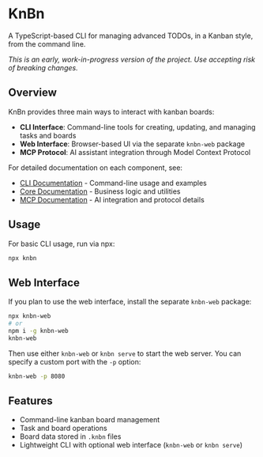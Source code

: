 # KnBn

A TypeScript-based CLI for managing advanced TODOs, in a Kanban style, from the command line.

_This is an early, work-in-progress version of the project. Use accepting risk of breaking changes._

## Overview

KnBn provides three main ways to interact with kanban boards:

- **CLI Interface**: Command-line tools for creating, updating, and managing tasks and boards
- **Web Interface**: Browser-based UI via the separate `knbn-web` package  
- **MCP Protocol**: AI assistant integration through Model Context Protocol

For detailed documentation on each component, see:
- [CLI Documentation](src/cli/README.md) - Command-line usage and examples
- [Core Documentation](src/core/README.md) - Business logic and utilities  
- [MCP Documentation](src/mcp/README.md) - AI integration and protocol details

## Usage

For basic CLI usage, run via npx:

```bash
npx knbn
```

## Web Interface

If you plan to use the web interface, install the separate `knbn-web` package:

```bash
npx knbn-web
# or
npm i -g knbn-web
knbn-web 
```

Then use either `knbn-web` or `knbn serve` to start the web server.
You can specify a custom port with the `-p` option:

```bash
knbn-web -p 8080
```

## Features

- Command-line kanban board management
- Task and board operations
- Board data stored in `.knbn` files
- Lightweight CLI with optional web interface (`knbn-web` or `knbn serve`)
